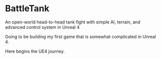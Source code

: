 # BattleTank
An open-world head-to-head tank fight with simple AI, terrain, and advanced control system in Unreal 4


Going to be building my first game that is somewhat complicated in Unreal 4.

Here begins the UE4 journey.
